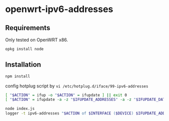 # openwrt-ipv6-addresses

## Requirements

Only tested on OpenWRT x86.

```bash
opkg install node
```

## Installation

```bash
npm install
```

config hotplug script by `vi /etc/hotplug.d/iface/99-ipv6-addresses`

```bash
[ "$ACTION" = ifup -o "$ACTION" = ifupdate ] || exit 0
[ "$ACTION" = ifupdate -a -z "$IFUPDATE_ADDRESSES" -a -z "$IFUPDATE_DATA" ] && exit 0

node index.js
logger -t ipv6-addresses "$ACTION of $INTERFACE ($DEVICE) $IFUPDATE_ADDRESSES, $IFUPDATE_DATA"
```
